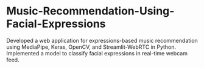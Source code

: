 # Music-Recommendation-Using-Facial-Expressions
Developed a web application for expressions-based music recommendation using MediaPipe, Keras, OpenCV, and Streamlit-WebRTC in Python. Implemented a model to classify facial expressions in real-time webcam feed.
